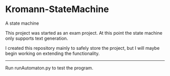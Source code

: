 # Kromann-StateMachine
A state machine

This project was started as an exam project.
At this point the state machine only supports text generation.

I created this repository mainly to safely store the project, but I will maybe begin working on extending the functionality.

------
Run runAutomaton.py to test the program.
